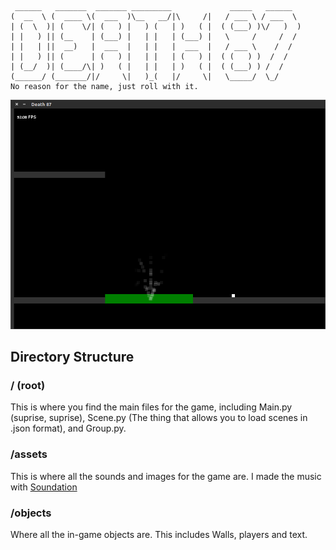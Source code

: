 ```
 ______   _______  _______ _________             _____   ______  
(  __  \ (  ____ \(  ___  )\__   __/|\     /|   / ___ \ / ___  \  
| (  \  )| (    \/| (   ) |   ) (   | )   ( |  ( (___) )\/   )  )  
| |   ) || (__    | (___) |   | |   | (___) |   \     /     /  /  
| |   | ||  __)   |  ___  |   | |   |  ___  |   / ___ \    /  /  
| |   ) || (      | (   ) |   | |   | (   ) |  ( (   ) )  /  /   
| (__/  )| (____/\| )   ( |   | |   | )   ( |  ( (___) ) /  /    
(______/ (_______/|/     \|   )_(   |/     \|   \_____/  \_/     
No reason for the name, just roll with it.
```

![Screenie](assets/Death87.png)

## Directory Structure
### / (root)
This is where you find the main files for the game, including Main.py (suprise, suprise),
Scene.py (The thing that allows you to load scenes in .json format), and Group.py.

### /assets
This is where all the sounds and images for the game are. I made the music with [Soundation](https://soundation.com/)

### /objects
Where all the in-game objects are. This includes Walls, players and text.